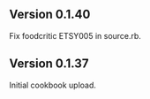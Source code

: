 Version 0.1.40
--------------
Fix foodcritic ETSY005 in source.rb.

Version 0.1.37
-------------
Initial cookbook upload.
